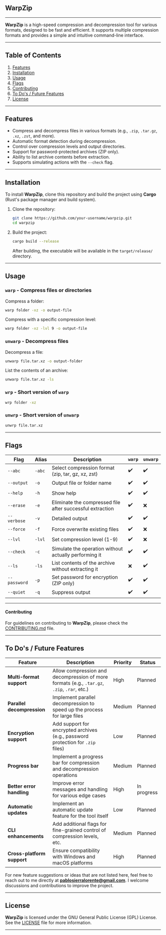 ## WarpZip

---

**WarpZip** is a high-speed compression and decompression tool for various formats, designed to be fast and efficient. It supports multiple compression formats and provides a simple and intuitive command-line interface.

---

## Table of Contents

1. [Features](#features)
2. [Installation](#installation)
3. [Usage](#usage)
4. [Flags](#flags)
5. [Contributing](#contributing)
6. [To Do's / Future Features](#to-dos--future-features)
7. [License](#license)

---

## Features

- Compress and decompress files in various formats (e.g., `.zip`, `.tar.gz`, `.xz`, `.zst`, and more).
- Automatic format detection during decompression.
- Control over compression levels and output directories.
- Support for password-protected archives (ZIP only).
- Ability to list archive contents before extraction.
- Supports simulating actions with the `--check` flag.

---

## Installation

To install **WarpZip**, clone this repository and build the project using **Cargo** (Rust's package manager and build system).

1. Clone the repository:
   
   ```bash
   git clone https://github.com/your-username/warpzip.git
   cd warpzip
   ```

2. Build the project:
   
   ```bash
   cargo build --release
   ```
   
   After building, the executable will be available in the `target/release/` directory.

---

## Usage

### `warp` - Compress files or directories

Compress a folder:

```bash
warp folder -xz -o output-file
```

Compress with a specific compression level:

```bash
warp folder -xz -lvl 9 -o output-file
```

### `unwarp` - Decompress files

Decompress a file:

```bash
unwarp file.tar.xz -o output-folder
```

List the contents of an archive:

```bash
unwarp file.tar.xz -ls
```

### `wrp` - Short version of `warp`

```bash
wrp folder -xz
```

### `unwrp` - Short version of `unwarp`

```bash
unwrp file.tar.xz
```

---

## Flags

| Flag         | Alias  | Description                                               | `warp` | `unwarp` |
| ------------ | ------ | --------------------------------------------------------- | ------ | -------- |
| `--abc`      | `-abc` | Select compression format (zip, tar, gz, xz, zst)         | ✔️     | ✔️       |
| `--output`   | `-o`   | Output file or folder name                                | ✔️     | ✔️       |
| `--help`     | `-h`   | Show help                                                 | ✔️     | ✔️       |
| `--erase`    | `-e`   | Eliminate the compressed file after successful extraction | ✔️     | ❌        |
| `--verbose`  | `-v`   | Detailed output                                           | ✔️     | ✔️       |
| `--force`    | `-f`   | Force overwrite existing files                            | ✔️     | ❌        |
| `--lvl`      | `-lvl` | Set compression level (1-9)                               | ✔️     | ❌        |
| `--check`    | `-c`   | Simulate the operation without actually performing it     | ✔️     | ✔️       |
| `--ls`       | `-ls`  | List contents of the archive without extracting it        | ❌      | ✔️       |
| `--password` | `-p`   | Set password for encryption (ZIP only)                    | ✔️     | ✔️       |
| `--quiet`    | `-q`   | Suppress output                                           | ✔️     | ✔️       |

---

#### Contributing

For guidelines on contributing to **WarpZip**, please check the [CONTRIBUTING.md](CONTRIBUTING.md) file.

---

## To Do's / Future Features

| Feature                    | Description                                                                                 | Priority | Status      |
| -------------------------- | ------------------------------------------------------------------------------------------- | -------- | ----------- |
| **Multi-format support**   | Allow compression and decompression of more formats (e.g., `.tar.gz`, `.zip`, `.rar`, etc.) | High     | Planned     |
| **Parallel decompression** | Implement parallel decompression to speed up the process for large files                    | Medium   | Planned     |
| **Encryption support**     | Add support for encrypted archives (e.g., password protection for `.zip` files)             | Low      | Planned     |
| **Progress bar**           | Implement a progress bar for compression and decompression operations                       | Medium   | Planned     |
| **Better error handling**  | Improve error messages and handling for various edge cases                                  | High     | In progress |
| **Automatic updates**      | Implement an automatic update feature for the tool itself                                   | Low      | Planned     |
| **CLI enhancements**       | Add additional flags for fine-grained control of compression levels, etc.                   | Medium   | Planned     |
| **Cross-platform support** | Ensure compatibility with Windows and macOS platforms                                       | High     | Planned     |

For new feature suggestions or ideas that are not listed here, feel free to reach out to me directly at **[pablosierralorente@gmail.com](mailto:pablosierralorente@gmail.com)**. I welcome discussions and contributions to improve the project.

---

## License

**WarpZip** is licensed under the GNU General Public License (GPL) License. See the [LICENSE](LICENSE) file for more information.

---
